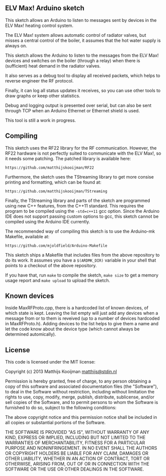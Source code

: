 ELV Max! Arduino sketch
-----------------------
This sketch allows an Arduino to listen to messages sent by devices in
the ELV Max! heating control system.

The ELV Max! system allows automatic control of radiator valves, but
misses a central control of the boiler, it assumes that the hot water
supply is always on.

This sketch allows the Arduino to listen to the messages from the ELV
Max! devices and switches on the boiler (through a relay) when there is
(sufficient) heat demand in the radiator valves.

It also serves as a debug tool to display all received packets, which
helps to reverse engineer the RF protocol.

Finally, it can log all status updates it receives, so you can use other
tools to draw graphs or keep other statistics.

Debug and logging output is presented over serial, but can also be sent
through TCP when an Arduino Ethernet or Ethernet shield is used.

This tool is still a work in progress.

Compiling
---------
This sketch uses the RF22 library for the RF communication. However, the
RF22 hardware is not perfectly suited to communicate with the ELV Max!,
so it needs some patching. The patched library is available here:

	https://github.com/matthijskooijman/RF22

Furthermore, the sketch uses the TStreaming library to get more consise
printing and formatting, which can be found at:

	https://github.com/matthijskooijman/TStreaming


Finally, the TStreaming library and parts of the sketch are programmed
using new C++ features, from the C++11 standard. This requires the
program to be compiled using the `-std=c++11` gcc option. Since the
Arduino IDE does not support passing custom options to gcc, this sketch
cannot be compiled using the Arduino IDE currently.


The recommended way of compiling this sketch is to use the
Arduino-mk Makefile, available at:

	https://github.com/mjoldfield/Arduino-Makefile

This sketch ships a Makefile that includes files from the above
repository to do its work. It assumes you have a `$(ARDMK_DIR)` variable
in your shell that points to a checkout of the above repository.

If you have that, run `make` to compile the sketch, `make size` to get a
memory usage report and `make upload` to upload the sketch.

Known devices
-------------
Inside MaxRFProto.cpp, there is a hardcoded list of known devices, of
which state is kept. Leaving the list empty will just add any devices
when a message from or to them is reveived (up to a number of devices
hardcoded in MaxRFProto.h). Adding devices to the list helps to give
them a name and let the code know about the device type (which cannot
always be determined automically).

License
-------
This code is licensed under the MIT license:

Copyright (c) 2013 Matthijs Kooijman <matthijs@stdin.nl>

Permission is hereby granted, free of charge, to any person obtaining a copy
of this software and associated documentation files (the "Software"), to deal
in the Software without restriction, including without limitation the rights
to use, copy, modify, merge, publish, distribute, sublicense, and/or sell
copies of the Software, and to permit persons to whom the Software is
furnished to do so, subject to the following conditions:

The above copyright notice and this permission notice shall be included in
all copies or substantial portions of the Software.

THE SOFTWARE IS PROVIDED "AS IS", WITHOUT WARRANTY OF ANY KIND, EXPRESS OR
IMPLIED, INCLUDING BUT NOT LIMITED TO THE WARRANTIES OF MERCHANTABILITY,
FITNESS FOR A PARTICULAR PURPOSE AND NONINFRINGEMENT. IN NO EVENT SHALL THE
AUTHORS OR COPYRIGHT HOLDERS BE LIABLE FOR ANY CLAIM, DAMAGES OR OTHER
LIABILITY, WHETHER IN AN ACTION OF CONTRACT, TORT OR OTHERWISE, ARISING FROM,
OUT OF OR IN CONNECTION WITH THE SOFTWARE OR THE USE OR OTHER DEALINGS IN
THE SOFTWARE.
